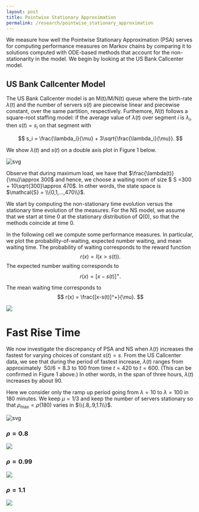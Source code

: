 ```yaml
---
layout: post
title: Pointwise Stationary Approximation
permalink: /research/pointwise_stationary_approximation
---
```



We measure how well the Pointwise Stationary Approximation (PSA) serves for computing performance measures on Markov chains by comparing it to solutions computed with ODE-based methods that account for the non-stationarity in the model. We begin by looking at the US Bank Callcenter model. 

## US Bank Callcenter Model


The US Bank Callcenter model is an M(t)/M/N(t) queue where the birth-rate $\lambda(t)$ and the number of servers $s(t)$ are piecewise linear and piecewise constant, over the same partition, respectively. Furthemore, $N(t)$ follows a square-root staffing model: if the average value of $\lambda(t)$ over segment $i$ is $\lambda_i$, then $s(t)=s_i$ on that segment with


$$
s_i  = \frac{\lambda_i}{\mu} + 3\sqrt{\frac{\lambda_i}{\mu}}.
$$

We show $\lambda(t)$ and $s(t)$ on a double axis plot in Figure 1 below.

![svg](/files/Research/Pointwise_Stationary_Approximation/lambda.svg)



Observe that during maximum load, we have that $\frac{\lambda(t)}{\mu}\approx 300$ and hence, we choose a waiting room of size $ S =300 + 10\sqrt{300}\approx 470$. In other words, the state space is $\mathcal{S} = \\{0,1,...,470\\}$.



We start by computing the non-stationary time evolution versus the stationary time evolution of the measures. For the NS model, we assume that we start at time 0 at the stationary distribution of Q(0), so that the methods coincide at time 0. 

In the following cell we compute some performance measures. In particular, we plot the probability-of-waiting, expected number waiting, and mean waiting time. The probability of waiting corresponds to the reward function
$$
r(x) = I(x>s(t)).
$$
The expected number waiting corresponds to
$$
r(x) = [x-s(t)]^+.
$$

The mean waiting time corresponds to
$$
r(x) = \frac{[x-s(t)]^+}{\mu}.
$$



<img src="/files/Research/Pointwise_Stationary_Approximation/US_Bank.gif" />



# Fast Rise Time

We now investigate the discrepancy of PSA and NS when $\lambda(t)$ increases the fastest for varying choices of constant $s(t)=s$. From the US Callcenter data, we see that during the period of fastest increase, $\lambda(t)$ ranges from approximately $~50/6 = 8.3$ to $100$ from time $t=420$ to $t=600$. (This can be confirmed in Figure 1 above.) In other words, in the span of three hours, $\lambda(t)$ increases by about 90. 

Here we consider only the ramp up period going from $\lambda=10$ to $\lambda =100$ in 180 minutes. We keep $\mu=1/3$ and keep the number of servers stationary so that
$\rho_{\max} = \rho(180)$ varies in $\\{.8,.9,1.1\\}$. 







![svg](/files/Research/Pointwise_Stationary_Approximation/output_11_1.svg)



### $\rho=0.8$ 
<img src="/files/Research/Pointwise_Stationary_Approximation/rho_0.8.gif" />



### $\rho=0.99$ 
<img src="/files/Research/Pointwise_Stationary_Approximation/rho_.99.gif" />




### $\rho=1.1$ 
<img src="/files/Research/Pointwise_Stationary_Approximation/rho_1.1.gif" />


